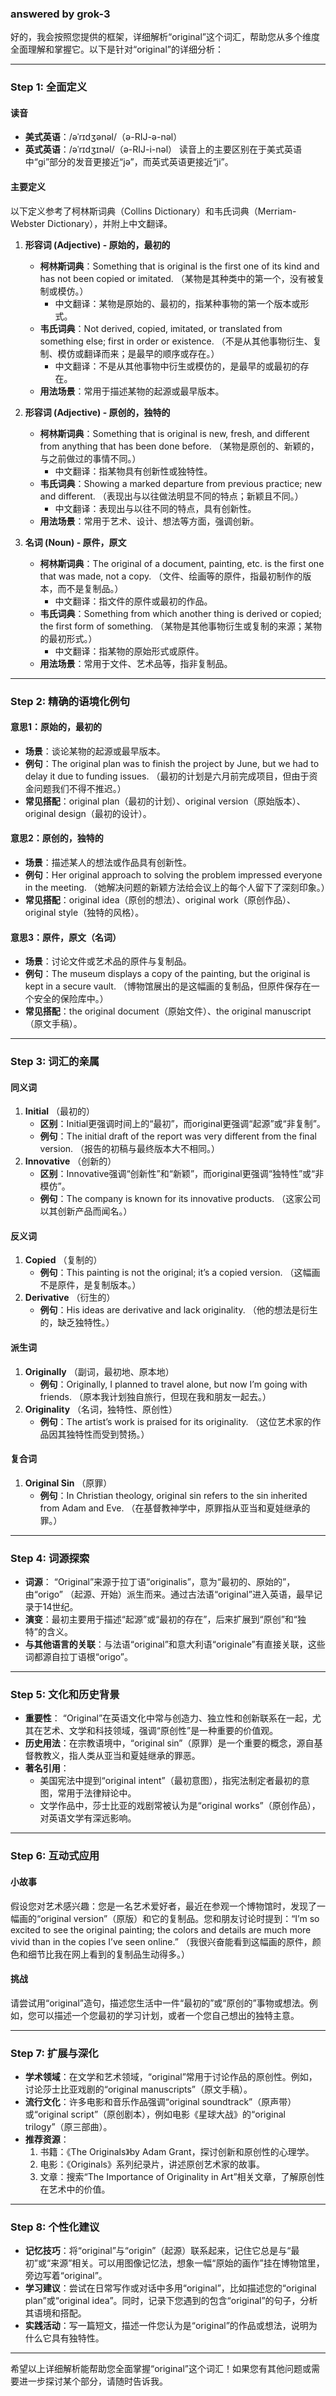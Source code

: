 ### answered by grok-3
好的，我会按照您提供的框架，详细解析“original”这个词汇，帮助您从多个维度全面理解和掌握它。以下是针对“original”的详细分析：

---

### **Step 1: 全面定义**

#### **读音**
- **美式英语**：/əˈrɪdʒənəl/（ə-RIJ-ə-nəl）
- **英式英语**：/əˈrɪdʒɪnəl/（ə-RIJ-i-nəl）
读音上的主要区别在于美式英语中“gi”部分的发音更接近“jə”，而英式英语更接近“ji”。

#### **主要定义**
以下定义参考了柯林斯词典（Collins Dictionary）和韦氏词典（Merriam-Webster Dictionary），并附上中文翻译。

1. **形容词 (Adjective) - 原始的，最初的**
   - **柯林斯词典**：Something that is original is the first one of its kind and has not been copied or imitated. （某物是其种类中的第一个，没有被复制或模仿。）
     - 中文翻译：某物是原始的、最初的，指某种事物的第一个版本或形式。
   - **韦氏词典**：Not derived, copied, imitated, or translated from something else; first in order or existence. （不是从其他事物衍生、复制、模仿或翻译而来；是最早的顺序或存在。）
     - 中文翻译：不是从其他事物中衍生或模仿的，是最早的或最初的存在。
   - **用法场景**：常用于描述某物的起源或最早版本。

2. **形容词 (Adjective) - 原创的，独特的**
   - **柯林斯词典**：Something that is original is new, fresh, and different from anything that has been done before. （某物是原创的、新颖的，与之前做过的事情不同。）
     - 中文翻译：指某物具有创新性或独特性。
   - **韦氏词典**：Showing a marked departure from previous practice; new and different. （表现出与以往做法明显不同的特点；新颖且不同。）
     - 中文翻译：表现出与以往不同的特点，具有创新性。
   - **用法场景**：常用于艺术、设计、想法等方面，强调创新。

3. **名词 (Noun) - 原件，原文**
   - **柯林斯词典**：The original of a document, painting, etc. is the first one that was made, not a copy. （文件、绘画等的原件，指最初制作的版本，而不是复制品。）
     - 中文翻译：指文件的原件或最初的作品。
   - **韦氏词典**：Something from which another thing is derived or copied; the first form of something. （某物是其他事物衍生或复制的来源；某物的最初形式。）
     - 中文翻译：指某物的原始形式或原件。
   - **用法场景**：常用于文件、艺术品等，指非复制品。

---

### **Step 2: 精确的语境化例句**

#### **意思1：原始的，最初的**
- **场景**：谈论某物的起源或最早版本。
- **例句**：The original plan was to finish the project by June, but we had to delay it due to funding issues. （最初的计划是六月前完成项目，但由于资金问题我们不得不推迟。）
- **常见搭配**：original plan（最初的计划）、original version（原始版本）、original design（最初的设计）。

#### **意思2：原创的，独特的**
- **场景**：描述某人的想法或作品具有创新性。
- **例句**：Her original approach to solving the problem impressed everyone in the meeting. （她解决问题的新颖方法给会议上的每个人留下了深刻印象。）
- **常见搭配**：original idea（原创的想法）、original work（原创作品）、original style（独特的风格）。

#### **意思3：原件，原文（名词）**
- **场景**：讨论文件或艺术品的原件与复制品。
- **例句**：The museum displays a copy of the painting, but the original is kept in a secure vault. （博物馆展出的是这幅画的复制品，但原件保存在一个安全的保险库中。）
- **常见搭配**：the original document（原始文件）、the original manuscript（原文手稿）。

---

### **Step 3: 词汇的亲属**

#### **同义词**
1. **Initial** （最初的）
   - **区别**：Initial更强调时间上的“最初”，而original更强调“起源”或“非复制”。
   - **例句**：The initial draft of the report was very different from the final version. （报告的初稿与最终版本大不相同。）
2. **Innovative** （创新的）
   - **区别**：Innovative强调“创新性”和“新颖”，而original更强调“独特性”或“非模仿”。
   - **例句**：The company is known for its innovative products. （这家公司以其创新产品而闻名。）

#### **反义词**
1. **Copied** （复制的）
   - **例句**：This painting is not the original; it’s a copied version. （这幅画不是原件，是复制版本。）
2. **Derivative** （衍生的）
   - **例句**：His ideas are derivative and lack originality. （他的想法是衍生的，缺乏独特性。）

#### **派生词**
1. **Originally** （副词，最初地、原本地）
   - **例句**：Originally, I planned to travel alone, but now I’m going with friends. （原本我计划独自旅行，但现在我和朋友一起去。）
2. **Originality** （名词，独特性、原创性）
   - **例句**：The artist’s work is praised for its originality. （这位艺术家的作品因其独特性而受到赞扬。）

#### **复合词**
1. **Original Sin** （原罪）
   - **例句**：In Christian theology, original sin refers to the sin inherited from Adam and Eve. （在基督教神学中，原罪指从亚当和夏娃继承的罪。）

---

### **Step 4: 词源探索**

- **词源**： “Original”来源于拉丁语“originalis”，意为“最初的、原始的”，由“origo” （起源、开始）派生而来。通过古法语“original”进入英语，最早记录于14世纪。
- **演变**：最初主要用于描述“起源”或“最初的存在”，后来扩展到“原创”和“独特”的含义。
- **与其他语言的关联**：与法语“original”和意大利语“originale”有直接关联，这些词都源自拉丁语根“origo”。

---

### **Step 5: 文化和历史背景**

- **重要性**： “Original”在英语文化中常与创造力、独立性和创新联系在一起，尤其在艺术、文学和科技领域，强调“原创性”是一种重要的价值观。
- **历史用法**：在宗教语境中，“original sin”（原罪）是一个重要的概念，源自基督教教义，指人类从亚当和夏娃继承的罪恶。
- **著名引用**：
  - 美国宪法中提到“original intent”（最初意图），指宪法制定者最初的意图，常用于法律辩论中。
  - 文学作品中，莎士比亚的戏剧常被认为是“original works”（原创作品），对英语文学有深远影响。

---

### **Step 6: 互动式应用**

#### **小故事**
假设您对艺术感兴趣：您是一名艺术爱好者，最近在参观一个博物馆时，发现了一幅画的“original version”（原版）和它的复制品。您和朋友讨论时提到：“I’m so excited to see the original painting; the colors and details are much more vivid than in the copies I’ve seen online.” （我很兴奋能看到这幅画的原件，颜色和细节比我在网上看到的复制品生动得多。）

#### **挑战**
请尝试用“original”造句，描述您生活中一件“最初的”或“原创的”事物或想法。例如，您可以描述一个您最初的学习计划，或者一个您自己想出的独特主意。

---

### **Step 7: 扩展与深化**

- **学术领域**：在文学和艺术领域，“original”常用于讨论作品的原创性。例如，讨论莎士比亚戏剧的“original manuscripts”（原文手稿）。
- **流行文化**：许多电影和音乐作品强调“original soundtrack”（原声带）或“original script”（原创剧本），例如电影《星球大战》的“original trilogy”（原三部曲）。
- **推荐资源**：
  1. 书籍：《The Originals》by Adam Grant，探讨创新和原创性的心理学。
  2. 电影：《Originals》系列纪录片，讲述原创艺术家的故事。
  3. 文章：搜索“The Importance of Originality in Art”相关文章，了解原创性在艺术中的价值。

---

### **Step 8: 个性化建议**

- **记忆技巧**：将“original”与“origin”（起源）联系起来，记住它总是与“最初”或“来源”相关。可以用图像记忆法，想象一幅“原始的画作”挂在博物馆里，旁边写着“original”。
- **学习建议**：尝试在日常写作或对话中多用“original”，比如描述您的“original plan”或“original idea”。同时，记录下您遇到的包含“original”的句子，分析其语境和搭配。
- **实践活动**：写一篇短文，描述一件您认为是“original”的作品或想法，说明为什么它具有独特性。

---

希望以上详细解析能帮助您全面掌握“original”这个词汇！如果您有其他问题或需要进一步探讨某个部分，请随时告诉我。